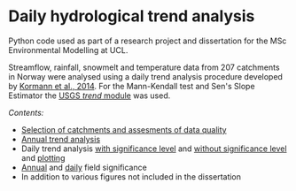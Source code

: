 # Daily hydrological trend analysis

Python code used as part of a research project and dissertation for the MSc Environmental Modelling at UCL.

Streamflow, rainfall, snowmelt and temperature data from 207 catchments in Norway were analysed using a daily trend analysis procedure developed by [Kormann et al., 2014](https://doi.org/10.2166/wcc.2014.099). For the Mann-Kendall test and Sen's Slope Estimator the [USGS *trend* module](https://github.com/USGS-python/trend) was used.

*Contents:* 
* [Selection of catchments and assesments of data quality](Catchment-selection.ipynb)
* [Annual trend analysis](Annual-trends.ipynb)
* Daily trend analysis [with significance level](runTrendAnalysis.py) and [without significance level](runTrendMagnitude.py) and [plotting](Daily-trends.ipynb)
* [Annual](annualFieldSignificance.py) and [daily](dailyFieldSignificance.py) field significance
* In addition to various figures not included in the dissertation
